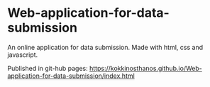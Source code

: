 # Web-application-for-data-submission
An online application for data submission. Made with html, css and javascript.

Published in git-hub pages: https://kokkinosthanos.github.io/Web-application-for-data-submission/index.html
